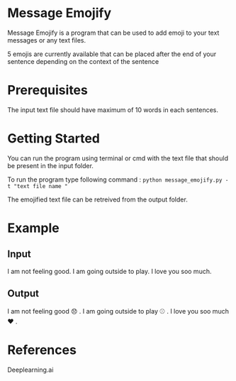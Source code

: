 # Message Emojify

Message Emojify is a program that can be used to add emoji to your text messages or any text files. 

5 emojis are currently available that can be placed after the end of your sentence depending on the context of the sentence

# Prerequisites

The input text file should have maximum of 10 words in each sentences.

# Getting Started

You can run the program using terminal or cmd with the text file that should be present in the input folder.

To run the program type following command : ``` python message_emojify.py -t "text file name " ```

The emojified text file can be retreived from the output folder.

# Example 

## Input 
I am not feeling good. I am going outside to play. I love you soo much.
## Output
I am not feeling good 😞 . I am going outside to play ⚾ . I love you soo much ❤️ .

# References

Deeplearning.ai
